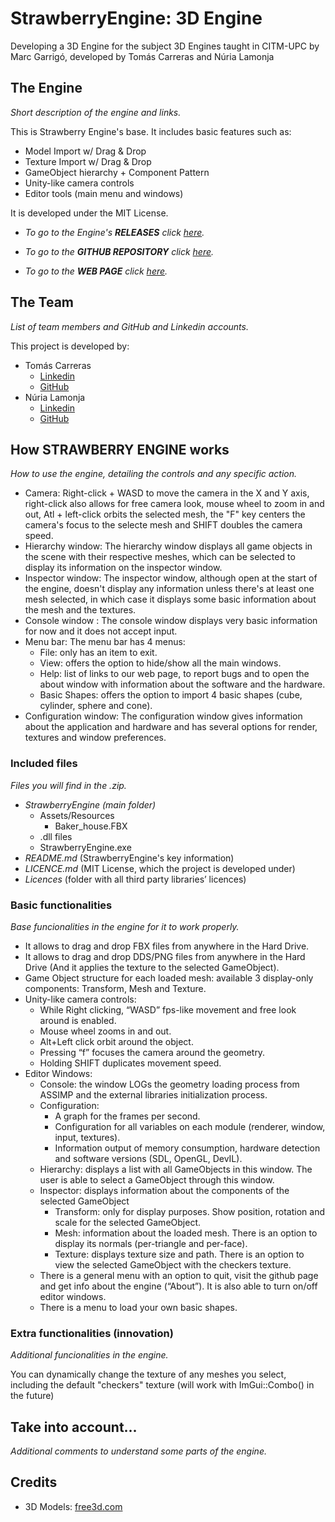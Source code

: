 # StrawberryEngine: 3D Engine
Developing a 3D Engine for the subject 3D Engines taught in CITM-UPC by Marc Garrigó, developed by Tomás Carreras and Núria Lamonja




## The Engine
_Short description of the engine and links._

This is Strawberry Engine's base. It includes basic features such as:

- Model Import w/ Drag & Drop
- Texture Import w/ Drag & Drop
- GameObject hierarchy + Component Pattern
- Unity-like camera controls
- Editor tools (main menu and windows)

It is developed under the MIT License.

- _To go to the Engine's **RELEASES** click [here](https://github.com/Needlesslord/StrawberryEngine/releases)._

- _To go to the **GITHUB REPOSITORY** click [here](https://github.com/Needlesslord/StrawberryEngine)._

- _To go to the **WEB PAGE** click [here](https://needlesslord.github.io/StrawberryEngine/)._




## The Team
_List of team members and GitHub and Linkedin accounts._

This project is developed by:

- Tomás Carreras 
	+ [Linkedin](https://www.linkedin.com/in/tom%C3%A1s-carreras-a96a99177/) 
	+ [GitHub](https://github.com/tomascarreras1000)
- Núria Lamonja 
	+ [Linkedin](https://www.linkedin.com/in/needlesslord/) 
	+ [GitHub](https://github.com/Needlesslord)




## How **STRAWBERRY ENGINE** works
_How to use the engine, detailing the controls and any specific action._

- Camera: Right-click + WASD to move the camera in the X and Y axis, right-click also allows for free camera look, mouse wheel to zoom in and out, Atl + left-click orbits the selected mesh, the "F" key centers the camera's focus to the selecte mesh and SHIFT doubles the camera speed.
- Hierarchy window: The hierarchy window displays all game objects in the scene with their respective meshes, which can be selected to display its information on the inspector window.
- Inspector window: The inspector window, although open at the start of the engine, doesn't display any information unless there's at least one mesh selected, in which case it displays some basic information about the mesh and the textures.
- Console window : The console window displays very basic information for now and it does not accept input.
- Menu bar: The menu bar has 4 menus:
	- File: only has an item to exit.
	- View: offers the option to hide/show all the main windows.
	- Help: list of links to our web page, to report bugs and to open the about window with information about the software and the hardware.
	- Basic Shapes: offers the option to import 4 basic shapes (cube, cylinder, sphere and cone).
- Configuration window: The configuration window gives information about the application and hardware and has several options for render, textures and window preferences.


### Included files
_Files you will find in the .zip._

- *StrawberryEngine (main folder)*
	- Assets/Resources
		+ Baker_house.FBX
	- .dll files
	- StrawberryEngine.exe
- *README.md* (StrawberryEngine's key information)
- *LICENCE.md* (MIT License, which the project is developed under)
- *Licences* (folder with all third party libraries’ licences)




### Basic functionalities
_Base funcionalities in the engine for it to work properly._

- It allows to drag and drop FBX files from anywhere in the Hard Drive.
- It allows to drag and drop DDS/PNG files from anywhere in the Hard Drive (And it applies the texture to the selected GameObject).
- Game Object structure for each loaded mesh: available 3 display-only components: Transform, Mesh and Texture. 
- Unity-like camera controls:
	+ While Right clicking, “WASD” fps-like movement and free look around is enabled.
	+ Mouse wheel zooms in and out.
	+ Alt+Left click orbit around the object.
	+ Pressing “f” focuses the camera around the geometry.
	+ Holding SHIFT duplicates movement speed.
- Editor Windows:
	+ Console: the window LOGs the geometry loading process from ASSIMP and the external libraries initialization process.
	+ Configuration:
		- A graph for the frames per second.
		- Configuration for all variables on each module (renderer, window, input, textures).
		- Information output of memory consumption, hardware detection and software versions (SDL, OpenGL, DevIL).
	+ Hierarchy: displays a list with all GameObjects in this window. The user is able to select a GameObject through this window.
	+ Inspector: displays information about the components of the selected GameObject
		- Transform: only for display purposes. Show position, rotation and scale for the selected GameObject.
		- Mesh: information about the loaded mesh. There is an option to display its normals (per-triangle and per-face).
		- Texture: displays texture size and path. There is an option to view the selected GameObject with the checkers texture.
	+ There is a general menu with an option to quit, visit the github page and get info about the engine (“About”). It is also able to turn on/off editor windows.
	+ There is a menu to load your own basic shapes.




### Extra functionalities (innovation)
_Additional funcionalities in the engine._

You can dynamically change the texture of any meshes you select, including the default "checkers" texture (will work with ImGui::Combo() in the future)





## Take into account...
_Additional comments to understand some parts of the engine._


## Credits 

- 3D Models: [free3d.com](https://free3d.com/3d-models/fbx-textures)



